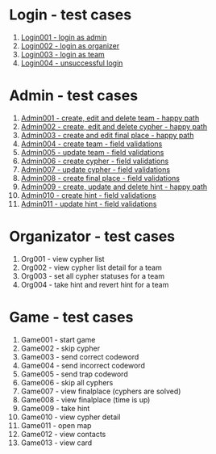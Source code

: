 # Login - test cases

1. [Login001 - login as admin](https://github.com/JitkaCNGroup/lentils/blob/master/testing/login/Login001%20-%20login%20as%20admin.md)
1. [Login002 - login as organizer](https://github.com/JitkaCNGroup/lentils/blob/master/testing/login/Login002%20-%20login%20as%20organizer.md)
1. [Login003 - login as team](https://github.com/JitkaCNGroup/lentils/blob/master/testing/login/Login003%20-%20login%20as%20team.md)
1. [Login004 - unsuccessful login](https://github.com/JitkaCNGroup/lentils/blob/master/testing/login/Login004%20-%20unsuccessful%20login.md)


# Admin - test cases

1. [Admin001 - create, edit and delete team - happy path](https://github.com/JitkaCNGroup/lentils/blob/master/testing/admin/Admin001%20-%20create,%20edit%20and%20delete%20team%20-%20happy%20path.md)
1. [Admin002 - create, edit and delete cypher - happy path](https://github.com/JitkaCNGroup/lentils/blob/master/testing/admin/Admin002%20-%20create,%20edit%20and%20delete%20cypher%20-%20happy%20path.md)
1. [Admin003 - create and edit final place - happy path](https://github.com/JitkaCNGroup/lentils/blob/master/testing/admin/Admin003%20-%20create%20and%20edit%20final%20place%20-%20happy%20path.md)
1. [Admin004 - create team - field validations](https://github.com/JitkaCNGroup/lentils/blob/master/testing/admin/Admin004%20-%20create%20team%20-%20field%20validations.md)
1. [Admin005 - update team - field validations](https://github.com/JitkaCNGroup/lentils/blob/master/testing/admin/Admin005%20-%20update%20team%20-%20field%20validations.md)
1. [Admin006 - create cypher - field validations](https://github.com/JitkaCNGroup/lentils/blob/master/testing/admin/Admin006%20-%20create%20cypher%20-%20field%20validations.md)
1. [Admin007 - update cypher - field validations](https://github.com/JitkaCNGroup/lentils/blob/master/testing/admin/Admin007%20-%20update%20cypher%20-%20field%20validations.md)
1. [Admin008 - create final place - field validations](https://github.com/JitkaCNGroup/lentils/blob/master/testing/admin/Admin008%20-%20create%20final%20place%20-%20field%20validations.md)
1. [Admin009 - create, update and delete hint - happy path](https://github.com/JitkaCNGroup/lentils/blob/master/testing/admin/Admin009%20-%20create,%20edit%20and%20delete%20hint%20-%20happy%20path.md)
1. [Admin010 - create hint - field validations](https://github.com/JitkaCNGroup/lentils/blob/master/testing/admin/Admin010%20-%20create%20hint%20-%20field%20validations.md)
1. [Admin011 - update hint - field validations](https://github.com/JitkaCNGroup/lentils/blob/master/testing/admin/Admin011%20-%20update%20hint%20-%20field%20validations.md)


# Organizator - test cases

1. Org001 - view cypher list
1. Org002 - view cypher list detail for a team
1. Org003 - set all cypher statuses for a team
1. Org004 - take hint and revert hint for a team


# Game - test cases

1. Game001 - start game
1. Game002 - skip cypher
1. Game003 - send correct codeword
1. Game004 - send incorrect codeword
1. Game005 - send trap codeword
1. Game006 - skip all cyphers
1. Game007 - view finalplace (cyphers are solved)
1. Game008 - view finalplace (time is up)
1. Game009 - take hint
1. Game010 - view cypher detail
1. Game011 - open map
1. Game012 - view contacts
1. Game013 - view card
